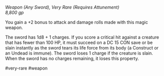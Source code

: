 *Weapon (Any Sword), Very Rare (Requires Attunement)*  
*8,800 gp*

You gain a +2 bonus to attack and damage rolls made with this magic weapon.

The sword has 1d8 + 1 charges. If you score a critical hit against a creature that has fewer than 100 HP, it must succeed on a DC 15 CON save or be slain instantly as the sword tears its life force from its body (a Construct or an Undead is immune). The sword loses 1 charge if the creature is slain. When the sword has no charges remaining, it loses this property.

#very-rare #weapon
